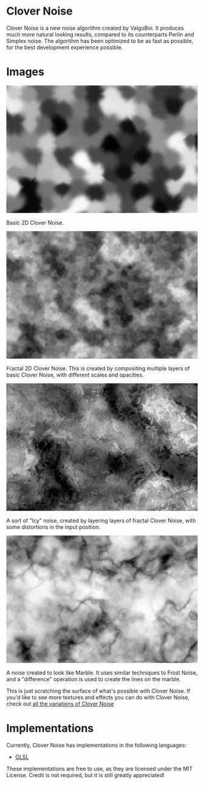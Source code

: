 # Clover Noise
Clover Noise is a new noise algorithm created by ValgoBoi. It produces much more natural looking results, compared to its counterparts Perlin and Simplex noise. The algorithm has been optimized to be as fast as possible, for the best development experience possible.

# Images
![Basic Clover Noise](./media/basic_clover_noise.png)

Basic 2D Clover Noise.

![Fractal Clover Noise](./media/fractal_clover_noise.png)

Fractal 2D Clover Noise. This is created by compositing multiple layers of basic Clover Noise, with different scales and opacities.

![Frost Noise](./media/frost_noise.png)

A sort of "Icy" noise, created by layering layers of fractal Clover Noise, with some distortions in the input position.

![Marble Noise](./media/marble_noise.png)

A noise created to look like Marble. It uses similar techniques to Frost Noise, and a "difference" operation is used to create the lines on the marble.

This is just scratching the surface of what's possible with Clover Noise. If you'd like to see more textures and effects you can do with Clover Noise, check out [all the variations of Clover Noise](./variations/README.md)

# Implementations
Currently, Clover Noise has implementations in the following languages:
- [GLSL](./src/glsl)

These implementations are free to use, as they are licensed under the MIT License. Credit is not required, but it is still greatly appreciated!